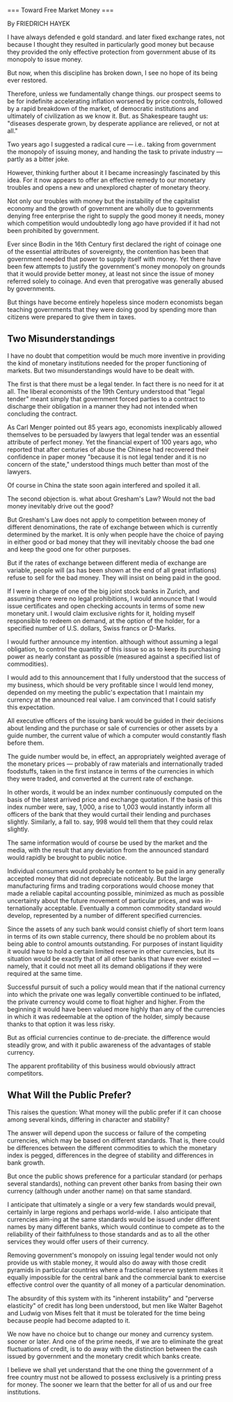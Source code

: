 === Toward Free Market Money ===

By FRIEDRICH HAYEK 

I have always defended e gold standard. and later fixed exchange rates, not because I thought they resulted in particularly good money but because they provided the only effective protection from government abuse of its monopoly to issue money. 

But now, when this discipline has broken down, I see no hope of its being ever restored. 

Therefore, unless we fundamentally change things. our prospect seems to be for indefinite accelerating inflation worsened by price controls, followed by a rapid breakdown of the market, of democratic institutions and ultimately of civilization as we know it. But. as Shakespeare taught us: "diseases desperate grown, by desperate appliance are relieved, or not at all."

Two years ago I suggested a radical cure — i.e.. taking from government the monopoly of issuing money, and handing the task to private industry — partly as a bitter joke.

However, thinking further about it I became increasingly fascinated by this idea. For it now appears to offer an effective remedy to our monetary troubles and opens a new and unexplored chapter of monetary theory.

Not only our troubles with money but the instability of the capitalist economy and the growth of government are wholly due to governments denying free enterprise the right to supply the good money it needs, money which competition would undoubtedly long ago have provided if it had not been prohibited by government.

Ever since Bodin in the 16th Century first declared the right of coinage one of the essential attributes of sovereignty, the contention has been that government needed that power to supply itself with money. Yet there have been few attempts to justify the government's money monopoly on grounds that it would provide better money, at least not since the issue of money referred solely to coinage. And even that prerogative was generally abused by governments.

But things have become entirely hopeless since modern economists began teaching governments that they were doing good by spending more than citizens were prepared to give them in taxes.

## Two Misunderstandings 

I have no doubt that competition would be much more inventive in providing the kind of monetary institutions needed for the proper functioning of markets. But two misunderstandings would have to be dealt with.

The first is that there must be a legal tender. In fact there is no need for it at all. The liberal economists of the 19th Century understood that "legal tender" meant simply that government forced parties to a contract to discharge their obligation in a manner they had not intended when concluding the contract.

As Carl Menger pointed out 85 years ago, economists inexplicably allowed themselves to be persuaded by lawyers that legal tender was an essential attribute of perfect money. Yet the financial expert of 100 years ago, who reported that after centuries of abuse the Chinese had recovered their confidence in paper money "because it is not legal tender and it is no concern of the state," understood things much better than most of the lawyers.

Of course in China the state soon again interfered and spoiled it all.

The second objection is. what about Gresham's Law? Would not the bad money inevitably drive out the good? 

But Gresham's Law does not apply to competition between money of different denominations, the rate of exchange between which is currently determined by the market. It is only when people have the choice of paying in either good or bad money that they will inevitably choose the bad one and keep the good one for other purposes.

But if the rates of exchange between different media of exchange are variable, people will (as has been shown at the end of all great inflations) refuse to sell for the bad money. They will insist on being paid in the good. 

If I were in charge of one of the big joint stock banks in Zurich, and assuming there were no legal prohibitions, I would announce that I would issue certificates and open checking accounts in terms of some new monetary unit. I would claim exclusive rights for it, holding myself responsible to redeem on demand, at the option of the holder, for a specified number of U.S. dollars, Swiss francs or D-Marks.

I would further announce my intention. although without assuming a legal obligation, to control the quantity of this issue so as to keep its purchasing power as nearly constant as possible (measured against a specified list of commodities).

I would add to this announcement that I fully understood that the success of my business, which should be very profitable since I would lend money, depended on my meeting the public's expectation that I maintain my currency at the announced real value. I am convinced that I could satisfy this expectation.

All executive officers of the issuing bank would be guided in their decisions about lending and the purchase or sale of currencies or other assets by a guide number, the current value of which a computer would constantly flash before them.

The guide number would be, in effect, an appropriately weighted average of the monetary prices — probably of raw materials and internationally traded foodstuffs, taken in the first instance in terms of the currencies in which they were traded, and converted at the current rate of exchange.

In other words, it would be an index number continuously computed on the basis of the latest arrived price and exchange quotation. If the basis of this index number were, say, 1,000, a rise to 1,003 would instantly inform all officers of the bank that they would curtail their lending and purchases slightly. Similarly, a fall to. say, 998 would tell them that they could relax slightly.

The same information would of course be used by the market and the media, with the result that any deviation from the announced standard would rapidly be brought to public notice.

Individual consumers would probably be content to be paid in any generally accepted money that did not depreciate noticeably. But the large manufacturing firms and trading corporations would choose money that made a reliable capital accounting possible, minimized as much as possible uncertainty about the future movement of particular prices, and was in-ternationally acceptable. Eventually a common commodity standard would develop, represented by a number of different specified currencies. 

Since the assets of any such bank would consist chiefly of short term loans in terms of its own stable currency, there should be no problem about its being able to control amounts outstanding. For purposes of instant liquidity it would have to hold a certain limited reserve in other currencies, but its situation would be exactly that of all other banks that have ever existed — namely, that it could not meet all its demand obligations if they were required at the same time.

Successful pursuit of such a policy would mean that if the national currency into which the private one was legally convertible continued to be inflated, the private currency would come to float higher and higher. From the beginning it would have been valued more highly than any of the currencies in which it was redeemable at the option of the holder, simply because thanks to that option it was less risky.

But as official currencies continue to de-preciate. the difference would steadily grow, and with it public awareness of the advantages of stable currency. 

The apparent profitability of this business would obviously attract competitors. 

## What Will the Public Prefer? 

This raises the question: What money will the public prefer if it can choose among several kinds, differing in character and stability?

The answer will depend upon the success or failure of the competing currencies, which may be based on different standards. That is, there could be differences between the different commodities to which the monetary index is pegged, differences in the degree of stability and differences in bank growth. 

But once the public shows preference for a particular standard (or perhaps several standards), nothing can prevent other banks from basing their own currency (although under another name) on that same standard.

I anticipate that ultimately a single or a very few standards would prevail, certainly in large regions and perhaps world-wide. I also anticipate that currencies aim-ing at the same standards would be issued under different names by many different banks, which would continue to compete as to the reliability of their faithfulness to those standards and as to all the other services they would offer users of their currency.

Removing government's monopoly on issuing legal tender would not only provide us with stable money, it would also do away with those credit pyramids in particular countries where a fractional reserve system makes it equally impossible for the central bank and the commercial bank to exercise effective control over the quantity of all money of a particular denomination.

The absurdity of this system with its "inherent instability" and "perverse elasticity" of credit has long been understood, but men like Walter Bagehot and Ludwig von Mises felt that it must be tolerated for the time being because people had become adapted to it.

We now have no choice but to change our money and currency system. sooner or later. And one of the prime needs, if we are to eliminate the great fluctuations of credit, is to do away with the distinction between the cash issued by government and the monetary credit which banks create.

I believe we shall yet understand that the one thing the government of a free country must not be allowed to possess exclusively is a printing press for money. The sooner we learn that the better for all of us and our free institutions.
